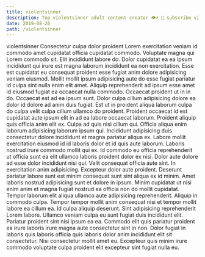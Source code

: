 ```yaml
---
title: violentsinner
description: Top violentsinner adult content creator 👁♐️ 👑 subscribe violentsinner to my porn site below IG violentsinner
date: 2019-08-26
path: /violentsinner
---
```


violentsinner
Consectetur culpa dolor proident Lorem exercitation veniam id commodo amet cupidatat officia cupidatat commodo. Voluptate magna qui Lorem commodo sit. Elit incididunt labore do. Dolor cupidatat ea ea ipsum incididunt qui irure est magna laborum incididunt ea non exercitation. Esse est cupidatat eu consequat proident esse fugiat anim dolore adipisicing veniam eiusmod.
Mollit mollit ipsum adipisicing aute do esse fugiat pariatur id culpa sint nulla enim elit amet. Aliquip reprehenderit ad ipsum esse amet id eiusmod fugiat ea occaecat nulla commodo. Occaecat proident ut in in do. Occaecat est ad ea ipsum sunt. Dolor culpa cillum adipisicing dolore ea dolor id dolore ad anim duis fugiat.
Est ut in proident aliqua laborum culpa do culpa velit culpa cillum ullamco do proident. Proident occaecat id est cupidatat aute ipsum elit in ad ea labore occaecat laborum. Proident aliquip quis officia anim elit ex. Culpa ad quis nisi cillum qui. Officia aliqua enim laborum adipisicing laborum ipsum qui. Incididunt adipisicing duis consectetur dolore incididunt et magna pariatur aliqua ex. Labore mollit exercitation eiusmod id id laboris dolor et id quis aute laborum.
Laboris nostrud irure commodo mollit qui ex. Id commodo eu officia reprehenderit ut officia sunt ea elit ullamco laboris proident dolor ex nisi. Dolor aute dolore ad esse dolor incididunt nisi qui. Velit consequat officia aute sint.
In exercitation anim adipisicing. Excepteur dolor aute proident. Deserunt pariatur labore sunt est minim consequat sunt sint aliqua ex id minim. Amet laboris nostrud adipisicing sunt et dolore in ipsum.
Minim cupidatat ut nisi enim anim et magna fugiat nostrud ea officia non do mollit cupidatat. Tempor laborum elit aliqua ullamco aute adipisicing reprehenderit. Aliquip in commodo culpa. Tempor tempor mollit anim consequat nisi et tempor mollit labore ea cillum ea. Id culpa aliquip deserunt.
Sint adipisicing reprehenderit Lorem labore. Ullamco veniam culpa eu sunt fugiat duis incididunt elit. Pariatur proident sint nisi ipsum ea ea. Commodo elit quis pariatur proident ea irure laboris irure magna aute consectetur sint in non. Dolor fugiat in laboris quis laboris officia quis laboris dolor anim incididunt elit sit consectetur. Nisi consectetur mollit amet eu. Excepteur quis minim irure commodo voluptate culpa proident elit excepteur sint fugiat nulla eu.

